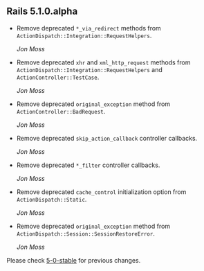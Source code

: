 ## Rails 5.1.0.alpha ##

*   Remove deprecated `*_via_redirect` methods from `ActionDispatch::Integration::RequestHelpers`.

    *Jon Moss*

*   Remove deprecated `xhr` and `xml_http_request` methods from
    `ActionDispatch::Integration::RequestHelpers` and `ActionController::TestCase`.

    *Jon Moss*

*   Remove deprecated `original_exception` method from `ActionController::BadRequest`.

    *Jon Moss*

*   Remove deprecated `skip_action_callback` controller callbacks.

    *Jon Moss*

*   Remove deprecated `*_filter` controller callbacks.

    *Jon Moss*

*   Remove deprecated `cache_control` initialization option from `ActionDispatch::Static`.

    *Jon Moss*

*   Remove deprecated `original_exception` method from `ActionDispatch::Session::SessionRestoreError`.

    *Jon Moss*

Please check [5-0-stable](https://github.com/rails/rails/blob/5-0-stable/actionpack/CHANGELOG.md) for previous changes.
